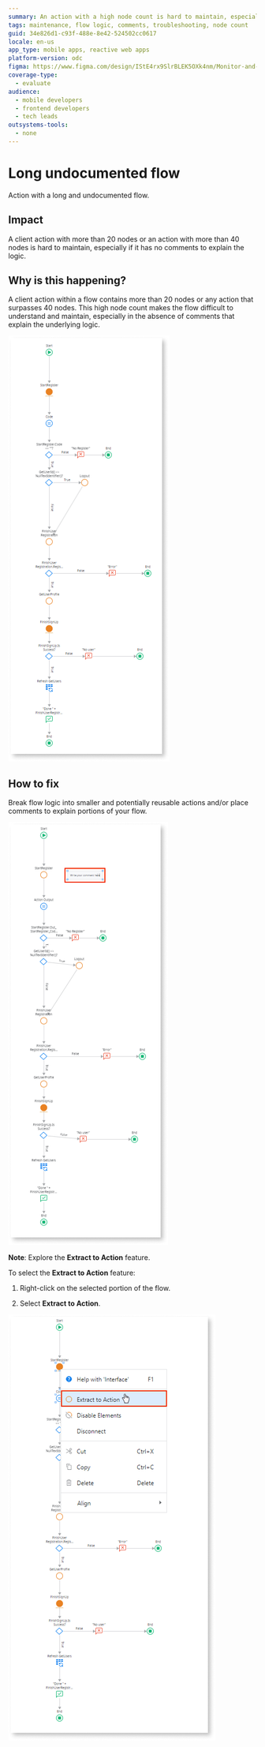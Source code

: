```yaml
---
summary: An action with a high node count is hard to maintain, especially if it has no comments to explain the logic.
tags: maintenance, flow logic, comments, troubleshooting, node count
guid: 34e826d1-c93f-488e-8e42-524502cc0617
locale: en-us
app_type: mobile apps, reactive web apps
platform-version: odc
figma: https://www.figma.com/design/IStE4rx9SlrBLEK5OXk4nm/Monitor-and-troubleshoot-apps?node-id=3522-58&t=fro20soaPpjjIXwf-1
coverage-type:
  - evaluate
audience:
  - mobile developers
  - frontend developers
  - tech leads
outsystems-tools:
  - none
---
```

# Long undocumented flow

Action with a long and undocumented flow.

## Impact

A client action with more than 20 nodes or an action with more than 40 nodes is hard to maintain, especially if it has no comments to explain the logic.

## Why is this happening?

A client action within a flow contains more than 20 nodes or any action that surpasses 40 nodes. This high node count makes the flow difficult to understand and maintain, especially in the absence of comments that explain the underlying logic.

![A complex flow diagram with multiple nodes and no comments.](images/odcs-undocumented-flow.png "Undocumented Flow")

## How to fix

Break flow logic into smaller and potentially reusable actions and/or place comments to explain portions of your flow.

![A flow diagram with multiple nodes and a comment added to explain part of the logic.](images/odcs-comment-flow.png "Flow with Comments")

**Note**: Explore the **Extract to Action** feature.

To select the **Extract to Action** feature:

1. Right-click on the selected portion of the flow.

1. Select **Extract to Action**.

![Context menu showing the 'Extract to Action' option highlighted in a flow diagram.](images/odcs-extract-to-action.png "Extract to Action Feature")

